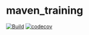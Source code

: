 # maven_training
[![Build](https://github.com/Ng-B/maven_training/actions/workflows/build.yml/badge.svg?branch=main)](https://github.com/Yacine-T/maven_training/actions/workflows/build.yml)
[![codecov](https://codecov.io/gh/Ng-B/maven_training/branch/main/graph/badge.svg?token=20TJ79SV63)](https://codecov.io/gh/Ng-B/maven_training)
